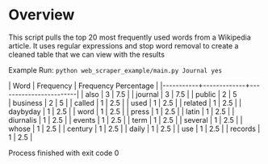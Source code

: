 
	
# Overview

This script pulls the top 20 most frequently used words from a Wikipedia article. It uses regular expressions and stop word removal to create a cleaned table that we can view with the results


Example Run:
`python web_scraper_example/main.py Journal yes`


| Word      |   Frequency |   Frequency Percentage |
|-----------+-------------+------------------------|
| also      |           3 |                    7.5 |
| journal   |           3 |                    7.5 |
| public    |           2 |                    5  
| business  |           2 |                    5   |
| called    |           1 |                    2.5 |
| used      |           1 |                    2.5 |
| related   |           1 |                    2.5 |
| daybyday  |           1 |                    2.5 |
| word      |           1 |                    2.5 |
| press     |           1 |                    2.5 |
| latin     |           1 |                    2.5 |
| diurnalis |           1 |                    2.5 |
| events    |           1 |                    2.5 |
| term      |           1 |                    2.5 |
| several   |           1 |                    2.5 |
| whose     |           1 |                    2.5 |
| century   |           1 |                    2.5 |
| daily     |           1 |                    2.5 |
| use       |           1 |                    2.5 |
| records   |           1 |                    2.5 |

Process finished with exit code 0
